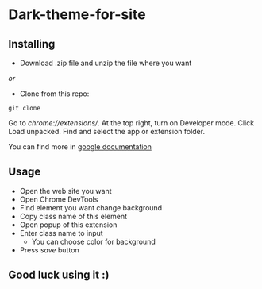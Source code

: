 ﻿# Dark-theme-for-site

## Installing

- Download .zip file and unzip the file where you want

_or_

- Clone from this repo:

```
git clone
```

Go to _chrome://extensions/_.
At the top right, turn on Developer mode.
Click Load unpacked.
Find and select the app or extension folder.

You can find more in [google documentation](https://support.google.com/chrome/a/answer/2714278?hl=en#:~:text=Go%20to%20chrome%3A%2F%2Fextensions,Click%20Load%20unpacked.)

## Usage

-  Open the web site you want
-  Open Chrome DevTools
-  Find element you want change background
-  Copy class name of this element
-  Open popup of this extension
-  Enter class name to input
   -  You can choose color for background
-  Press _save_ button

## Good luck using it :)
